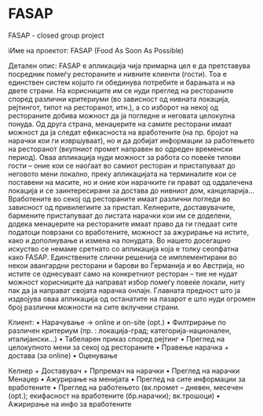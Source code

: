 FASAP
=====

FASAP - closed group project

iИме на проектот: FASAP (Food As Soon As Possible)

Детален опис:
FASAP е апликација чија примарна цел е да претставува посредник помеѓу рестораните и нивните клиенти (гости). Тоа е единствен систем којшто ги обединува потребите и барањата и на двете страни. На корисниците им се нуди преглед на рестораните според различни критериуми (во зависност од нивната локација, рејтингот, типот на ресторанот, итн.), а со изборот на некој од рестораните добива можност да ја погледне и неговата целокупна понуда. Од друга страна, менаџерите на самите ресторани имаат можност да ја следат ефикасноста на вработените (на пр.  бројот на нарачки кои ги извршуваат), но и да добијат информации за работењето на ресторанот (вкупниот промет направен во одреден временски период).
Оваа апликација нуди можност за работа со повеќе типови гости – оние кои се наоѓаат во самиот ресторан и пристапуваат до неговото мени локално, преку апликацијата на терминалите кои се поставени на масите, но и оние кои нарачките ги прават од оддалечена локација и се заинтересирани за достава до нивниот дом, канцеларија...
Вработените во секој од рестораните имаат различни погледи во зависност од привилегиите за пристап. Келнерите, доставувачите, бармените пристапуваат до листата нарачки кои им се доделени, додека менаџерите на рестораните имаат право да ги гледаат сите податоци поврзани со вработените, можност за ажурирање на истите, како и дополнување и измена на понудата.
Во нашето досегашно искуство се немаме сретнато со апликација која е толку сеопфатна како FASAP. Единствените слични решенија се имплементирани во некои авангардни ресторани и барови во Германија и во Австрија, но истите се однесуваат само на конкретниот ресторан – тие не нудат можност корисниците да направат избор помеѓу повеќе локали, ниту пак да ја направат својата нарачка онлајн. Главната предност што ја издвојува оваа апликација од останатите на пазарот е што нуди огромен број различни можности на сите вклучени страни.

Клиент:
•	Нарачување → online и on-site (opt.)
•	Филтрирање по различен критериум (пр. : локација-град; категорија-национален, италијански...)
•	Табеларен приказ според рејтинг
•	Преглед на целокупното мени за секој од рестораните
•	Правење нарачка + достава (за online)
•	Оценување

Келнер + Доставувач + Прпремач на нарачки
•	Преглед на нарачки
Менаџер
•	Ажурирање на менијата
•	Преглед на сите информации за вработените
•	Преглед на работењето (вк.промет – дневен, месечен (opt.); екифасност на вработените (бр.нарачки); вк.трошоци)
•	Ажирирање на инфо за вработените
